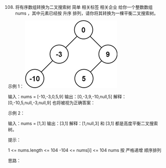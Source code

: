 108. 将有序数组转换为二叉搜索树
简单
相关标签
相关企业
给你一个整数数组 nums ，其中元素已经按 升序 排列，请你将其转换为一棵平衡二叉搜索树。

 

示例 1：
![alt text](../../img/btree1.jpg)

输入：nums = [-10,-3,0,5,9]
输出：[0,-3,9,-10,null,5]
解释：[0,-10,5,null,-3,null,9] 也将被视为正确答案：

示例 2：


输入：nums = [1,3]
输出：[3,1]
解释：[1,null,3] 和 [3,1] 都是高度平衡二叉搜索树。
 

提示：

1 <= nums.length <= 104
-104 <= nums[i] <= 104
nums 按 严格递增 顺序排列

思路：
